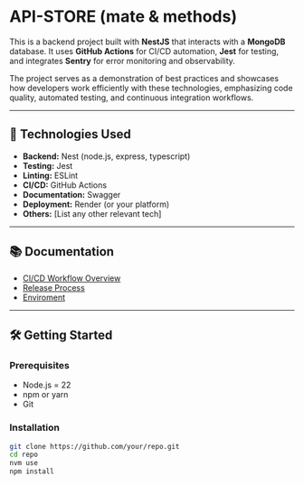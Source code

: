 # API-STORE (mate & methods)

This is a backend project built with **NestJS** that interacts with a **MongoDB** database. It uses **GitHub Actions** for CI/CD automation, **Jest** for testing, and integrates **Sentry** for error monitoring and observability.

The project serves as a demonstration of best practices and showcases how developers work efficiently with these technologies, emphasizing code quality, automated testing, and continuous integration workflows.


---

## 🚀 Technologies Used

- **Backend:** Nest (node.js, express, typescript) 
- **Testing:** Jest  
- **Linting:** ESLint  
- **CI/CD:** GitHub Actions
- **Documentation:** Swagger  
- **Deployment:** Render (or your platform)  
- **Others:** [List any other relevant tech]

---

## 📚 Documentation

- [CI/CD Workflow Overview](./.github/docs/ci-cd.md)  
- [Release Process](./.github/docs/release.md)
- [Enviroment](./.github/docs/enviroment.md)

---

## 🛠 Getting Started

### Prerequisites

- Node.js = 22  
- npm or yarn  
- Git  

### Installation

```bash
git clone https://github.com/your/repo.git
cd repo
nvm use
npm install
```